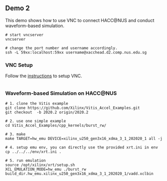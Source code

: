 ## Demo 2

This demo shows how to use VNC to connect HACC@NUS and conduct waveform-based simulation.

```
# start vncserver 
vncserver 

# change the port number and username accordingly.
ssh -L 59xx:localhost:59xx username@xacchead.d2.comp.nus.edu.sg 

```


### VNC Setup

Follow the [instructions](https://xaccnus.github.io/Job-Scheduler/vnc_setup) to setup VNC.

```
```

### Waveform-based Simulation on HACC@NUS

```
# 1. clone the Vitis example
git clone https://github.com/Xilinx/Vitis_Accel_Examples.git
git checkout  -b 2020.2 origin/2020.2 

# 2. use one simple example  
cd Vitis_Accel_Examples/cpp_kernels/burst_rw/

# 3. make 
make TARGET=hw_emu DEVICE=xilinx_u250_gen3x16_xdma_3_1_202020_1 all -j 

# 4. setup emu env, you can directly use the provided xrt.ini in env
cp ../../../env/xrt.ini .

# 5. run emulation
source /opt/xilinx/xrt/setup.sh
XCL_EMULATION_MODE=hw_emu ./burst_rw build_dir.hw_emu.xilinx_u250_gen3x16_xdma_3_1_202020_1/vadd.xclbin

```
